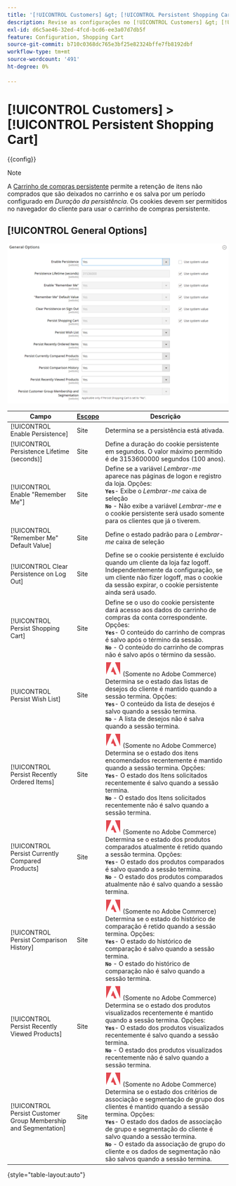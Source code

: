 ```yaml
---
title: '[!UICONTROL Customers] &gt; [!UICONTROL Persistent Shopping Cart]'
description: Revise as configurações no [!UICONTROL Customers] &gt; [!UICONTROL Persistent Shopping Cart] página do Administrador do Commerce.
exl-id: d6c5ae46-32ed-4fcd-bcd6-ee3a07d7db5f
feature: Configuration, Shopping Cart
source-git-commit: b710c0368dc765e3bf25e82324bffe7fb8192dbf
workflow-type: tm+mt
source-wordcount: '491'
ht-degree: 0%

---
```


# [!UICONTROL Customers] > [!UICONTROL Persistent Shopping Cart]

{{config}}

>[!NOTE]
>
>A [Carrinho de compras persistente](../../stores-purchase/cart-persistent.md) permite a retenção de itens não comprados que são deixados no carrinho e os salva por um período configurado em _Duração da persistência_. Os cookies devem ser permitidos no navegador do cliente para usar o carrinho de compras persistente.

## [!UICONTROL General Options]

![Opções gerais](./assets/persistent-shopping-cart-general.png)<!-- zoom -->

<!-- [General Options](https://docs.magento.com/user-guide/sales/cart-persistent-configuration.html) -->

| Campo | [Escopo](../../getting-started/websites-stores-views.md#scope-settings) | Descrição |
|--- |--- |--- |
| [!UICONTROL Enable Persistence] | Site | Determina se a persistência está ativada. |
| [!UICONTROL Persistence Lifetime (seconds)] | Site | Define a duração do cookie persistente em segundos. O valor máximo permitido é de 3153600000 segundos (100 anos). |
| [!UICONTROL Enable "Remember Me"] | Site | Define se a variável _Lembrar-me_ aparece nas páginas de logon e registro da loja. Opções: <br/>**`Yes`**- Exibe o _Lembrar-me_ caixa de seleção<br/>**`No`** - Não exibe a variável _Lembrar-me_ e o cookie persistente será usado somente para os clientes que já o tiverem. |
| [!UICONTROL "Remember Me" Default Value] | Site | Define o estado padrão para o _Lembrar-me_ caixa de seleção |
| [!UICONTROL Clear Persistence on Log Out] | Site | Define se o cookie persistente é excluído quando um cliente da loja faz logoff. Independentemente da configuração, se um cliente não fizer logoff, mas o cookie da sessão expirar, o cookie persistente ainda será usado. |
| [!UICONTROL Persist Shopping Cart] | Site | Define se o uso do cookie persistente dará acesso aos dados do carrinho de compras da conta correspondente. Opções: <br/>**`Yes`**- O conteúdo do carrinho de compras é salvo após o término da sessão.<br/>**`No`** - O conteúdo do carrinho de compras não é salvo após o término da sessão. |
| [!UICONTROL Persist Wish List] | Site | ![Adobe Commerce](../../assets/adobe-logo.svg) (Somente no Adobe Commerce) Determina se o estado das listas de desejos do cliente é mantido quando a sessão termina. Opções: <br/>**`Yes`**- O conteúdo da lista de desejos é salvo quando a sessão termina.<br/>**`No`** - A lista de desejos não é salva quando a sessão termina. |
| [!UICONTROL Persist Recently Ordered Items] | Site | ![Adobe Commerce](../../assets/adobe-logo.svg) (Somente no Adobe Commerce) Determina se o estado dos itens encomendados recentemente é mantido quando a sessão termina. Opções: <br/>**`Yes`**- O estado dos Itens solicitados recentemente é salvo quando a sessão termina.<br/>**`No`** - O estado dos Itens solicitados recentemente não é salvo quando a sessão termina. |
| [!UICONTROL Persist Currently Compared Products] | Site | ![Adobe Commerce](../../assets/adobe-logo.svg) (Somente no Adobe Commerce) Determina se o estado dos produtos comparados atualmente é retido quando a sessão termina. Opções: <br/>**`Yes`**- O estado dos produtos comparados é salvo quando a sessão termina.<br/>**`No`** - O estado dos produtos comparados atualmente não é salvo quando a sessão termina. |
| [!UICONTROL Persist Comparison History] | Site | ![Adobe Commerce](../../assets/adobe-logo.svg) (Somente no Adobe Commerce) Determina se o estado do histórico de comparação é retido quando a sessão termina. Opções: <br/>**`Yes`**- O estado do histórico de comparação é salvo quando a sessão termina.<br/>**`No`** - O estado do histórico de comparação não é salvo quando a sessão termina. |
| [!UICONTROL Persist Recently Viewed Products] | Site | ![Adobe Commerce](../../assets/adobe-logo.svg) (Somente no Adobe Commerce) Determina se o estado dos produtos visualizados recentemente é mantido quando a sessão termina. Opções: <br/>**`Yes`**- O estado dos produtos visualizados recentemente é salvo quando a sessão termina.<br/>**`No`** - O estado dos produtos visualizados recentemente não é salvo quando a sessão termina. |
| [!UICONTROL Persist Customer Group Membership and Segmentation] | Site | ![Adobe Commerce](../../assets/adobe-logo.svg) (Somente no Adobe Commerce) Determina se o estado dos critérios de associação e segmentação de grupo dos clientes é mantido quando a sessão termina. Opções: <br/>**`Yes`**- O estado dos dados de associação de grupo e segmentação do cliente é salvo quando a sessão termina.<br/>**`No`** - O estado da associação de grupo do cliente e os dados de segmentação não são salvos quando a sessão termina. |

{style="table-layout:auto"}
